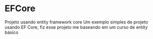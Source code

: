 # EFCore
Projeto usando entity framework core
Um exemplo simples de projeto usando EF Core, fiz esse projeto me baseando em um curso de entity básico
